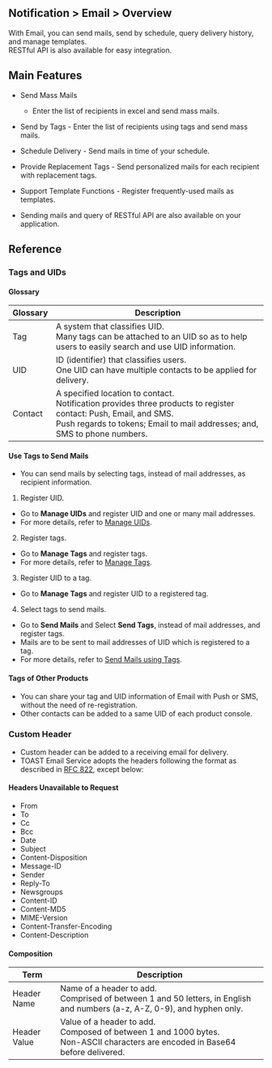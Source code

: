 ## Notification > Email > Overview

With Email, you can send mails, send by schedule, query delivery history, and manage templates. 
<br>RESTful API is also available for easy integration. 

## Main Features

- Send Mass Mails
  - Enter the list of recipients in excel and send mass mails.  
- Send by Tags 
  \-  Enter the list of recipients using tags and send mass mails.
- Schedule Delivery
  \- Send mails in time of your schedule. 
- Provide Replacement Tags 
  \- Send personalized mails for each recipient with replacement tags.
- Support Template Functions 
  \- Register frequently-used mails as templates. 

- Sending mails  and query of RESTful API are also available on your application. 


## Reference

### Tags and UIDs

#### Glossary
|Glossary| Description |
|---|---|
|Tag|A system that classifies UID. <br>Many tags can be attached to an UID so as to help users to easily search and use UID information.|
|UID|ID (identifier) that classifies users. <br>One UID can have multiple contacts to be applied for delivery. |
|Contact|A specified location to contact. <br>Notification provides three products to register contact: Push, Email, and SMS. <br />Push regards to tokens; Email to mail addresses; and, SMS to phone numbers.|

#### Use Tags to Send Mails 
* You can send mails by selecting tags, instead of mail addresses, as recipient information. 

1. Register UID.

* Go to **Manage UIDs** and register UID and one or many mail addresses. 
* For more details, refer to [Manage UIDs](./console-guide/#uid). 

2. Register tags.

* Go to **Manage Tags** and register tags.
* For more details, refer to [Manage Tags](./console-guide/#_11). 

3.  Register UID to a tag.

* Go to **Manage Tags** and register UID to a registered tag.

4. Select tags to send mails. 

* Go to **Send Mails** and Select **Send Tags**, instead of mail addresses, and register tags. 
* Mails are to be sent to mail addresses of UID which is registered to a tag. 
* For more details, refer to [Send Mails using Tags](./console-guide/#_6).

#### Tags of Other Products 
* You can share your tag and UID information of Email with Push or SMS, without the need of re-registration. 
* Other contacts can be added to a same UID of each product console. 

### Custom Header

* Custom header can be added to a receiving email for delivery. 
* TOAST Email Service adopts the headers following the format as described in [RFC 822](https://www.ietf.org/rfc/rfc0822.txt), except below: 

#### Headers Unavailable to Request

* From
* To
* Cc
* Bcc
* Date
* Subject
* Content-Disposition
* Message-ID
* Sender
* Reply-To
* Newsgroups
* Content-ID
* Content-MD5
* MIME-Version
* Content-Transfer-Encoding
* Content-Description

#### Composition 

| Term | Description |
|---|---|
|Header Name| Name of a header to add. <br>Comprised of between 1 and 50 letters, in English and numbers (a-z, A-Z, 0-9), and hyphen only. |
|Header Value| Value of a header to add. <br>Composed of between 1 and 1000 bytes. <br>Non-ASCII characters are encoded in Base64 before delivered. |
